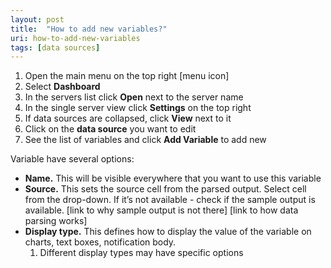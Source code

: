 ```yaml
---
layout: post
title:  "How to add new variables?"
uri: how-to-add-new-variables
tags: [data sources]
---
```


1.  Open the main menu on the top right \[menu icon\]
2.  Select **Dashboard**
3.  In the servers list click **Open** next to the server name
4.  In the single server view click **Settings** on the top right
5.  If data sources are collapsed, click **View** next to it
6.  Click on the **data source** you want to edit
7.  See the list of variables and click **Add Variable** to add new

<!--more-->

Variable have several options:

*   **Name.** This will be visible everywhere that you want to use this variable
*   **Source.** This sets the source cell from the parsed output. Select cell from the drop-down. If it’s not available - check if the sample output is available. \[link to why sample output is not there\] \[link to how data parsing works\]
*   **Display type.** This defines how to display the value of the variable on charts, text boxes, notification body.
    1.  Different display types may have specific options